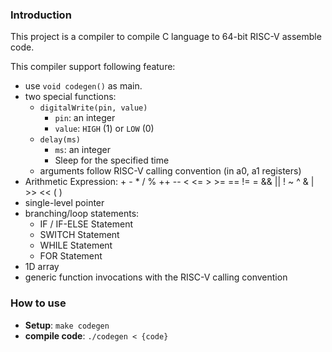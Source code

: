 ### Introduction
This project is a compiler to compile C language to 64-bit RISC-V assemble code.

This compiler support following feature:
- use `void codegen()` as main.
- two special functions:
  - `digitalWrite(pin, value)`
    - `pin`: an integer
    - `value`: `HIGH` (1) or `LOW` (0)
  - `delay(ms)`
    - `ms`: an integer
    - Sleep for the specified time
  - arguments follow RISC-V calling convention (in a0, a1 registers)
- Arithmetic Expression: + - * / % ++ -- < <= > >= == != = && || ! ~ ^ & | >> << ( )
- single-level pointer
- branching/loop statements:
  - IF / IF-ELSE Statement
  - SWITCH Statement
  - WHILE Statement
  - FOR Statement
- 1D array
- generic function invocations with the RISC-V calling convention

### How to use
- **Setup**: `make codegen`
- **compile code**: `./codegen < {code}`

